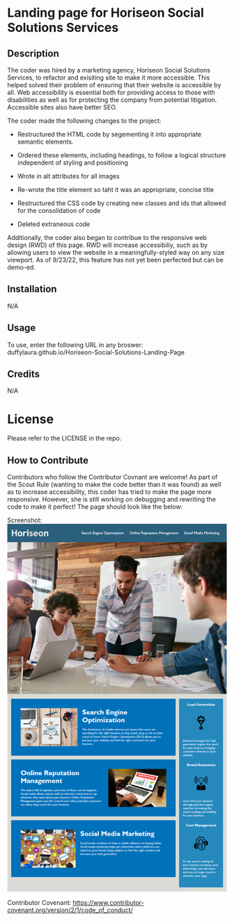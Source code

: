 # Landing page for Horiseon Social Solutions Services

## Description

The coder was hired by a marketing agency, Horiseon Social Solutions Services, to refactor and exisiting site to make it more accessible. This helped solved their problem of ensuring that their website is accessible by all. Web accessibility is essential both for providing access to those with disabilities as well as for protecting the company from potential litigation. Accessible sites also have better SEO. 

The coder made the following changes to the project: 
- Restructured the HTML code by segementing it into appropriate semantic elements. 
- Ordered these elements, including headings, to follow a logical structure independent of styling and positioning 
- Wrote in alt attributes for all images 
- Re-wrote the title element so taht it was an appropriate, concise title

- Restructured the CSS code by creating new classes and ids that allowed for the consolidation of code
- Deleted extraneous code

Additionally, the coder also began to contribue to the responsive web design (RWD) of this page. RWD will increase accessibiliy, such as by allowing users to view the website in a meaningfully-styled way on any size viewport. As of 9/23/22, this feature has not yet been perfected but can be demo-ed.

## Installation 

N/A

## Usage

To use, enter the following URL in any broswer: duffylaura.github.io/Horiseon-Social-Solutions-Landing-Page

## Credits

N/A

# License 

Please refer to the LICENSE in the repo. 

## How to Contribute

Contributors who follow the Contributor Covnant are welcome! As part of the Scout Rule (wanting to make the code better than it was found) as well as to increase accessibility, this coder has tried to make the page more responsive. However, she is still working on debugging and rewriting the code to make it perfect! The page should look like the below: 

Screenshot: ![Alt text](/assets/images/layout-of-website-working-towards.png?raw=true "optional title")

Contributor Covenant: https://www.contributor-covenant.org/version/2/1/code_of_conduct/
